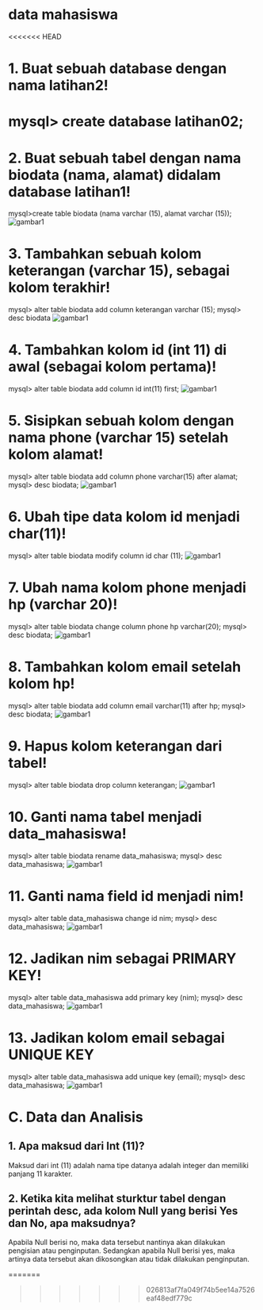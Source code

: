 # data mahasiswa
<<<<<<< HEAD
 # 1. Buat sebuah database dengan nama latihan2!
mysql> create database latihan02;
=======
# 2. Buat sebuah tabel dengan nama biodata (nama, alamat) didalam database latihan1!

mysql>create table biodata (nama varchar (15), alamat varchar (15));
![gambar1](Ss-Output-Data-Mahasiswa/Screenshot%20(56).png.PNG)

# 3. Tambahkan sebuah kolom keterangan (varchar 15), sebagai kolom terakhir!
mysql> alter table biodata add column keterangan varchar (15);
mysql> desc biodata
![gambar1](Ss-Output-Data-Mahasiswa/Screenshot%20(57).png.PNG)

# 4. Tambahkan kolom id (int 11) di awal (sebagai kolom pertama)!
 mysql> alter table biodata add column id int(11) first;
 ![gambar1](Ss-Output-Data-Mahasiswa/Screenshot%20(58)1.png.PNG)

# 5. Sisipkan sebuah kolom dengan nama phone (varchar 15) setelah kolom alamat!
mysql> alter table biodata add column phone varchar(15) after alamat;
mysql> desc biodata;
![gambar1](Ss-Output-Data-Mahasiswa/Screenshot%20(58)2.png.PNG)

# 6. Ubah tipe data kolom id menjadi char(11)!
mysql> alter table biodata modify column id char (11);
![gambar1](Ss-Output-Data-Mahasiswa/Screenshot%20(59)1.png.PNG)

# 7. Ubah nama kolom phone menjadi hp (varchar 20)!
mysql> alter table biodata change column phone hp varchar(20);
mysql> desc biodata;
![gambar1](Ss-Output-Data-Mahasiswa/Screenshot%20(59)2.png.PNG)

# 8. Tambahkan kolom email setelah kolom hp!
mysql> alter table biodata add column email varchar(11) after hp;
mysql> desc biodata;
![gambar1](Ss-Output-Data-Mahasiswa/Screenshot%20(60)1.png.PNG)

# 9. Hapus kolom keterangan dari tabel!
mysql> alter table biodata drop column keterangan;
![gambar1](Ss-Output-Data-Mahasiswa/Screenshot%20(60)2.png.PNG)

# 10. Ganti nama tabel menjadi data_mahasiswa!
mysql> alter table biodata rename data_mahasiswa;
mysql> desc data_mahasiswa;
![gambar1](Ss-Output-Data-Mahasiswa/Screenshot%20(61)1.png.PNG)

# 11. Ganti nama field id menjadi nim!
mysql> alter table data_mahasiswa change id nim;
mysql> desc data_mahasiswa;
![gambar1](Ss-Output-Data-Mahasiswa/Screenshot%20(61)2.png.PNG)

# 12. Jadikan nim sebagai PRIMARY KEY!
mysql>  alter table data_mahasiswa add primary key (nim);
mysql> desc data_mahasiswa;
![gambar1](Ss-Output-Data-Mahasiswa/Screenshot%20(65).png.PNG)

# 13. Jadikan kolom email sebagai UNIQUE KEY
mysql> alter table data_mahasiswa add unique key (email);
mysql> desc data_mahasiswa;
![gambar1](Ss-Output-Data-Mahasiswa/Screenshot%20(67).png.png.PNG)

# C.	Data dan Analisis 
## 1.	Apa maksud dari Int (11)?
Maksud dari int (11) adalah nama tipe datanya adalah integer dan memiliki panjang 11 karakter.
## 2.	Ketika kita melihat sturktur tabel dengan perintah desc, ada kolom Null yang berisi Yes dan No, apa maksudnya?
Apabila Null berisi no, maka data tersebut nantinya akan dilakukan pengisian atau penginputan. Sedangkan apabila Null berisi yes, maka artinya data tersebut akan dikosongkan atau tidak dilakukan penginputan.










=======



>>>>>>> 026813af7fa049f74b5ee14a7526eaf48edf779c
